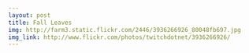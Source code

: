 ```yaml
---
layout: post
title: Fall Leaves
img: http://farm3.static.flickr.com/2446/3936266926_80048fb697.jpg
img_link: http://www.flickr.com/photos/twitchdotnet/3936266926/
---
```

